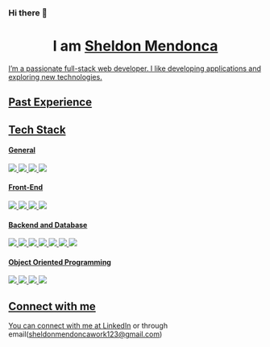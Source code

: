 ### Hi there 👋
<h1 align="center">I am <a href="https://sheldon-mendonca.netlify.app/">Sheldon Mendonca</h1>

I’m a passionate full-stack web developer. I like developing applications and exploring new technologies.

## Past Experience

## Tech Stack

<h4>General</h4>
<p>
  <img src="https://skillicons.dev/icons?i=html" />
  <img src="https://skillicons.dev/icons?i=css" />
  <img src="https://skillicons.dev/icons?i=sass" />
  <img src="https://skillicons.dev/icons?i=js" />
</p>

<h4>Front-End</h4>
<p>
  <img src="https://skillicons.dev/icons?i=react" />
  <img src="https://skillicons.dev/icons?i=bootstrap" />
  <img src="https://skillicons.dev/icons?i=typescript" />
  <img src="https://opencollective.com/chakra-ui/organization/0/avatar.svg?avatarHeight=120" />  
</p>

<h4>Backend and Database</h4>
<p>
  <img src="https://skillicons.dev/icons?i=express" />
  <img src="https://skillicons.dev/icons?i=nodejs" />
  <img src="https://skillicons.dev/icons?i=mysql" />
  <img src="https://skillicons.dev/icons?i=postgres" />  
  <img src="https://skillicons.dev/icons?i=mongodb" /> 
  <img src="https://skillicons.dev/icons?i=github" />
  <img src="https://skillicons.dev/icons?i=docker" />
</p>

<h4>Object Oriented Programming</h4>
<p>
  <img src="https://skillicons.dev/icons?i=c" />
  <img src="https://skillicons.dev/icons?i=cpp" />
  <img src="https://skillicons.dev/icons?i=java" />
  <img src="https://skillicons.dev/icons?i=python" />
</p>

## Connect with me

You can connect with me at <a href='https://in.linkedin.com/in/sheldon-mendonca' target="_blank" rel="noopener noreferrer">LinkedIn</a> or through email(sheldonmendoncawork123@gmail.com)
<!--
**sheldon-mendonca-work/sheldon-mendonca-work** is a ✨ _special_ ✨ repository because its `README.md` (this file) appears on your GitHub profile.

Here are some ideas to get you started:

- 🔭 I’m currently working on ...
- 🌱 I’m currently learning ...
- 👯 I’m looking to collaborate on ...
- 🤔 I’m looking for help with ...
- 💬 Ask me about ...
- 📫 How to reach me: ...
- 😄 Pronouns: ...
- ⚡ Fun fact: ...
-->
